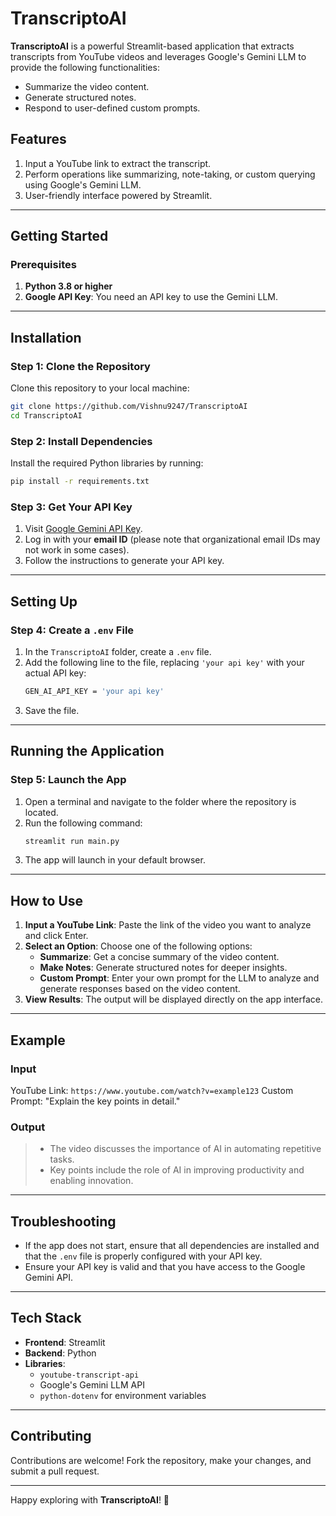 # TranscriptoAI

**TranscriptoAI** is a powerful Streamlit-based application that extracts transcripts from YouTube videos and leverages Google's Gemini LLM to provide the following functionalities:
- Summarize the video content.
- Generate structured notes.
- Respond to user-defined custom prompts.

## Features
1. Input a YouTube link to extract the transcript.
2. Perform operations like summarizing, note-taking, or custom querying using Google's Gemini LLM.
3. User-friendly interface powered by Streamlit.

---

## Getting Started

### Prerequisites
1. **Python 3.8 or higher**
2. **Google API Key**: You need an API key to use the Gemini LLM.

---

## Installation

### Step 1: Clone the Repository
Clone this repository to your local machine:
```bash
git clone https://github.com/Vishnu9247/TranscriptoAI
cd TranscriptoAI
```

### Step 2: Install Dependencies
Install the required Python libraries by running:
```bash
pip install -r requirements.txt
```

### Step 3: Get Your API Key
1. Visit [Google Gemini API Key](https://ai.google.dev/gemini-api/docs/api-key).
2. Log in with your **email ID** (please note that organizational email IDs may not work in some cases).
3. Follow the instructions to generate your API key.

---

## Setting Up

### Step 4: Create a `.env` File
1. In the `TranscriptoAI` folder, create a `.env` file.
2. Add the following line to the file, replacing `'your api key'` with your actual API key:
   ```bash
   GEN_AI_API_KEY = 'your api key'
   ```
3. Save the file.

---

## Running the Application

### Step 5: Launch the App
1. Open a terminal and navigate to the folder where the repository is located.
2. Run the following command:
   ```bash
   streamlit run main.py
   ```
3. The app will launch in your default browser.

---

## How to Use

1. **Input a YouTube Link**: Paste the link of the video you want to analyze and click Enter.
2. **Select an Option**: Choose one of the following options:
   - **Summarize**: Get a concise summary of the video content.
   - **Make Notes**: Generate structured notes for deeper insights.
   - **Custom Prompt**: Enter your own prompt for the LLM to analyze and generate responses based on the video content.
3. **View Results**: The output will be displayed directly on the app interface.

---

## Example

### Input
YouTube Link: `https://www.youtube.com/watch?v=example123`
Custom Prompt: "Explain the key points in detail."

### Output
> - The video discusses the importance of AI in automating repetitive tasks.
> - Key points include the role of AI in improving productivity and enabling innovation.

---

## Troubleshooting

- If the app does not start, ensure that all dependencies are installed and that the `.env` file is properly configured with your API key.
- Ensure your API key is valid and that you have access to the Google Gemini API.

---

## Tech Stack
- **Frontend**: Streamlit
- **Backend**: Python
- **Libraries**:
  - `youtube-transcript-api`
  - Google's Gemini LLM API
  - `python-dotenv` for environment variables

---

## Contributing

Contributions are welcome! Fork the repository, make your changes, and submit a pull request.

---


Happy exploring with **TranscriptoAI**! 🚀

